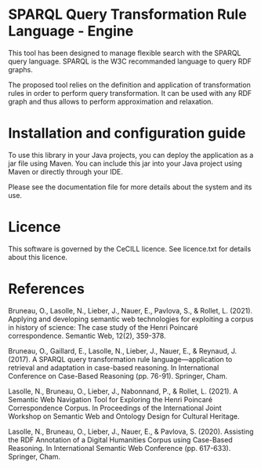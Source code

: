 # SPARQL Query Transformation Rule Language - Engine

This tool has been designed to manage flexible search with the SPARQL query language.
SPARQL is the W3C recommanded language to query RDF graphs. 

The proposed tool relies on the definition and application of transformation rules
 in order to perform query transformation.
It can be used with any RDF graph and thus allows to perform approximation and relaxation.

# Installation and configuration guide

To use this library in your Java projects, you can deploy the application as a jar file using Maven.
You can include this jar into your Java project using Maven or directly through your IDE.

Please see the documentation file for more details about the system and its use. 

# Licence

This software is governed by the CeCILL licence. See licence.txt for details about this licence.

# References

Bruneau, O., Lasolle, N., Lieber, J., Nauer, E., Pavlova, S., & Rollet, L. (2021). Applying and developing semantic web technologies for exploiting a corpus in history of science: The case study of the Henri Poincaré correspondence. Semantic Web, 12(2), 359-378.

Bruneau, O., Gaillard, E., Lasolle, N., Lieber, J., Nauer, E., & Reynaud, J. (2017). A SPARQL query transformation rule language—application to retrieval and adaptation in case-based reasoning. In International Conference on Case-Based Reasoning (pp. 76-91). Springer, Cham.

Lasolle, N., Bruneau, O., Lieber, J., Nabonnand, P., & Rollet, L. (2021). A Semantic Web Navigation Tool for Exploring the Henri Poincaré Correspondence Corpus. In Proceedings of the International Joint Workshop on Semantic Web and Ontology Design for Cultural Heritage.

Lasolle, N., Bruneau, O., Lieber, J., Nauer, E., & Pavlova, S. (2020). Assisting the RDF Annotation of a Digital Humanities Corpus using Case-Based Reasoning. In International Semantic Web Conference (pp. 617-633). Springer, Cham.
